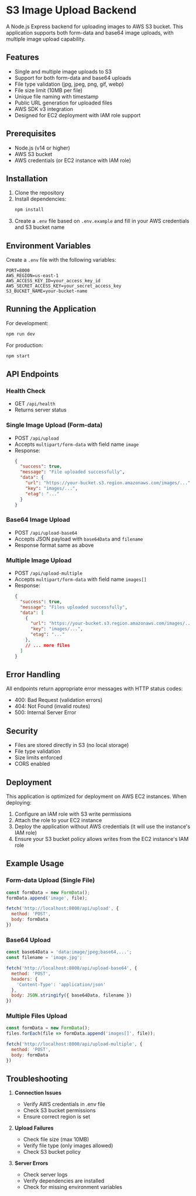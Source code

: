 # S3 Image Upload Backend

A Node.js Express backend for uploading images to AWS S3 bucket. This application supports both form-data and base64 image uploads, with multiple image upload capability.

## Features

- Single and multiple image uploads to S3
- Support for both form-data and base64 uploads
- File type validation (jpg, jpeg, png, gif, webp)
- File size limit (10MB per file)
- Unique file naming with timestamp
- Public URL generation for uploaded files
- AWS SDK v3 integration
- Designed for EC2 deployment with IAM role support

## Prerequisites

- Node.js (v14 or higher)
- AWS S3 bucket
- AWS credentials (or EC2 instance with IAM role)

## Installation

1. Clone the repository
2. Install dependencies:
   ```bash
   npm install
   ```
3. Create a `.env` file based on `.env.example` and fill in your AWS credentials and S3 bucket name

## Environment Variables

Create a `.env` file with the following variables:

```
PORT=8000
AWS_REGION=us-east-1
AWS_ACCESS_KEY_ID=your_access_key_id
AWS_SECRET_ACCESS_KEY=your_secret_access_key
S3_BUCKET_NAME=your-bucket-name
```

## Running the Application

For development:
```bash
npm run dev
```

For production:
```bash
npm start
```

## API Endpoints

### Health Check
- GET `/api/health`
- Returns server status

### Single Image Upload (Form-data)
- POST `/api/upload`
- Accepts `multipart/form-data` with field name `image`
- Response:
  ```json
  {
    "success": true,
    "message": "File uploaded successfully",
    "data": {
      "url": "https://your-bucket.s3.region.amazonaws.com/images/...",
      "key": "images/...",
      "etag": "..."
    }
  }
  ```

### Base64 Image Upload
- POST `/api/upload-base64`
- Accepts JSON payload with `base64Data` and `filename`
- Response format same as above

### Multiple Image Upload
- POST `/api/upload-multiple`
- Accepts `multipart/form-data` with field name `images[]`
- Response:
  ```json
  {
    "success": true,
    "message": "Files uploaded successfully",
    "data": [
      {
        "url": "https://your-bucket.s3.region.amazonaws.com/images/...",
        "key": "images/...",
        "etag": "..."
      },
      // ... more files
    ]
  }
  ```

## Error Handling

All endpoints return appropriate error messages with HTTP status codes:
- 400: Bad Request (validation errors)
- 404: Not Found (invalid routes)
- 500: Internal Server Error

## Security

- Files are stored directly in S3 (no local storage)
- File type validation
- Size limits enforced
- CORS enabled

## Deployment

This application is optimized for deployment on AWS EC2 instances. When deploying:
1. Configure an IAM role with S3 write permissions
2. Attach the role to your EC2 instance
3. Deploy the application without AWS credentials (it will use the instance's IAM role)
4. Ensure your S3 bucket policy allows writes from the EC2 instance's IAM role

## Example Usage

### Form-data Upload (Single File)
```javascript
const formData = new FormData();
formData.append('image', file);

fetch('http://localhost:8000/api/upload', {
  method: 'POST',
  body: formData
})
```

### Base64 Upload
```javascript
const base64Data = 'data:image/jpeg;base64,...';
const filename = 'image.jpg';

fetch('http://localhost:8000/api/upload-base64', {
  method: 'POST',
  headers: {
    'Content-Type': 'application/json'
  },
  body: JSON.stringify({ base64Data, filename })
})
```

### Multiple Files Upload
```javascript
const formData = new FormData();
files.forEach(file => formData.append('images[]', file));

fetch('http://localhost:8000/api/upload-multiple', {
  method: 'POST',
  body: formData
})
```

## Troubleshooting

1. **Connection Issues**
   - Verify AWS credentials in .env file
   - Check S3 bucket permissions
   - Ensure correct region is set

2. **Upload Failures**
   - Check file size (max 10MB)
   - Verify file type (only images allowed)
   - Check S3 bucket policy

3. **Server Errors**
   - Check server logs
   - Verify dependencies are installed
   - Check for missing environment variables
